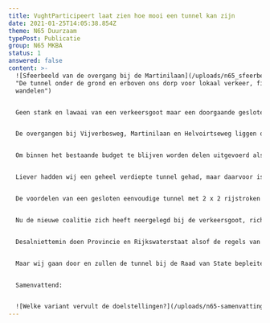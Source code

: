 ```yaml
---
title: VughtParticipeert laat zien hoe mooi een tunnel kan zijn
date: 2021-01-25T14:05:38.854Z
theme: N65 Duurzaam
typePost: Publicatie
group: N65 MKBA
status: 1
answered: false
content: >-
  ![Sfeerbeeld van de overgang bij de Martinilaan](/uploads/n65_sfeerbeeld.jpg
  "De tunnel onder de grond en erboven ons dorp voor lokaal verkeer, fietsers en
  wandelen")


  Geen stank en lawaai van een verkeersgoot maar een doorgaande gesloten tunnel. Het doorgaand verkeer wordt gescheiden, gaat direct onder de grond en wij krijgen ons dorp terug. Ruimte voor lokaal verkeer, fietsers en wandelaars, gezond en veilig voor ons en onze kinderen. Bijgaand sfeerbeeld geeft een indruk van hoe het ook kan, we moeten het gewoon willen. 


  De overgangen bij Vijverbosweg, Martinilaan en Helvoirtseweg liggen op maaiveld niveau en worden niet gecombineerd met op- of afritten naar de N65. Gewoon dorpse kruisingen zonder gevaarlijke ovondes of een hooggelegen smalle brug. 


  Om binnen het bestaande budget te blijven worden delen uitgevoerd als landtunnel: een geheel gesloten tunnelbuis zodat er geen overlast is van stank of lawaai en goed oversteekbaar. De ruimte erop is voor wandelaars, de ruimte ernaast voor lokaal verkeer zoals bewoners en fietsers.


  Liever hadden wij een geheel verdiepte tunnel gehad, maar daarvoor is (nog) geen budget. Maar laat 1 ding duidelijk zijn: ook als gedeeltelijke landtunnel is dit voorstel 100 keer beter dan de verkeersgoot. De ruimte boven N65 is weer van ons, Vught Noord en Zuid worden ook landschappelijk samengevoegd.


  De voordelen van een gesloten eenvoudige tunnel met 2 x 2 rijstroken zijn enorm: géén geluidshinder en luchtvervuiling, scheiding van doorgaand en lokaal verkeer, én niet het minst ook een volledige aansluiting bij de J.F. Kennedylaan-Helvoirtseweg, zodat het lokale wegennet niet belast wordt. Aanvullende kosten nodig voor aanpassing van de Helvoirtseweg en andere wegen in woonwijken zijn dus overbodig anders dan het geval is in het VKA+ plan. Deze kosten spaart de gemeente uit.


  Nu de nieuwe coalitie zich heeft neergelegd bij de verkeersgoot, richten wij ons met inwoners op de Raad van State. 31 Beroepsprocedures laten zien hoeveel onvrede er is onder inwoners en bedrijven. Uit diverse zaken blijkt gebrek aan participatie, misleiding, onbehoorlijk bestuur en kortzichtigheid. De Raad van State zal hierover een beslissing moeten nemen, tot dan is niets zeker.


  Desalniettemin doen Provincie en Rijkswaterstaat alsof de regels van onze samenleving voor hen niet gelden en denderen door met de aanbesteding van dit project. Daarmee intimideren zij onze gemeenteraad en maken zij veel kosten, die bij een afwijzing door de Raad van State direct moeten worden afgeschreven.


  Maar wij gaan door en zullen de tunnel bij de Raad van State bepleiten. Help ons daarbij en steun ons met uw lidmaatschap en donatie voor verkeersveiligheidsonderzoeken die onze zaak bij de Raad van State versterken.


  Samenvattend:


  ![Welke variant vervult de doelstellingen?](/uploads/n65-samenvatting-2.png "Samenvatting van doelstellingen")
---
```

